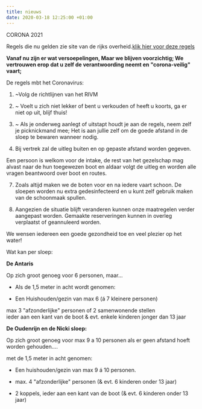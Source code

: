```yaml
---
title: nieuws
date: 2020-03-18 12:25:00 +01:00
---
```






CORONA 2021

Regels die nu gelden zie site van de rijks overheid.[klik hier voor deze regels](https://www.rijksoverheid.nl/onderwerpen/coronavirus-covid-19/algemene-coronaregels)

**Vanaf nu zijn er wat versoepelingen,  Maar we blijven voorzichtig;
We vertrouwen erop dat u zelf de verantwoording neemt en "corona-veilig" vaart;**


De regels mbt het Coronavirus:

1. ~Volg de richtlijnen van het RIVM
2. ~ Voelt u zich niet lekker of bent u verkouden of heeft u koorts, ga er niet op uit, blijf thuis!
3. ~ Als je onderweg aanlegt of uitstapt houdt je aan de regels, neem zelf je picknickmand mee;
Het is aan jullie zelf om de goede afstand in de sloep te bewaren wanneer nodig.

6. Bij vertrek zal de uitleg buiten en op gepaste afstand worden gegeven.

Een persoon is welkom voor de intake,  de rest van het gezelschap mag alvast naar de hun toegewezen boot en aldaar volgt de uitleg en worden alle vragen beantwoord over boot en routes.

7. Zoals altijd maken we de boten voor en na iedere vaart schoon.
De sloepen worden nu extra gedesinfecteerd en u kunt zelf gebruik maken van de schoonmaak spullen.

8. Aangezien de situatie blijft veranderen kunnen onze maatregelen verder aangepast worden. Gemaakte reserveringen kunnen in overleg verplaatst of geannuleerd worden.

We wensen iedereen een goede gezondheid toe en veel plezier op het water!

Wat kan per sloep:


**De Antaris**

Op zich groot genoeg voor 6 personen, maar...

- Als de 1,5 meter in acht wordt genomen: 

- Een Huishouden/gezin van max 6 (á 7 kleinere personen)

 max 3 "afzonderlijke" personen of 2 samenwonende stellen  
ieder aan een kant van de boot & evt. enkele kinderen jonger dan 13 jaar



**De Oudenrijn en de Nicki sloep:**

Op zich groot genoeg voor max 9 a 10 personen als er geen afstand hoeft worden gehouden....

met de 1,5 meter in acht genomen:

- Een huishouden/gezin van max 9 á 10 personen.

- max. 4 "afzonderlijke" personen (& evt. 6 kinderen onder 13 jaar)

- 2 koppels, ieder aan een kant van de boot (& evt. 6 kinderen onder 13 jaar)



